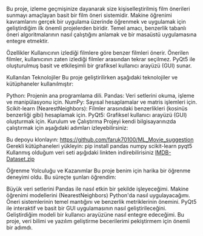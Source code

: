 Bu proje, izleme geçmişinize dayanarak size kişiselleştirilmiş film önerileri sunmayı amaçlayan basit bir film öneri sistemidir.
Makine öğrenimi kavramlarını gerçek bir uygulama üzerinde öğrenmek ve uygulamak için geliştirdiğim ilk önemli projelerden biridir. 
Temel amacı, benzerlik tabanlı öneri algoritmalarının nasıl çalıştığını anlamak ve bir masaüstü uygulamasına entegre etmektir.

Özellikler
Kullanıcının izlediği filmlere göre benzer filmleri önerir.
Önerilen filmler, kullanıcının zaten izlediği filmler arasından tekrar seçilmez.
PyQt5 ile oluşturulmuş basit ve etkileşimli bir grafiksel kullanıcı arayüzü (GUI) sunar.

Kullanılan Teknolojiler
Bu proje geliştirilirken aşağıdaki teknolojiler ve kütüphaneler kullanılmıştır:

Python: Projenin ana programlama dili.
Pandas: Veri setlerini okuma, işleme ve manipülasyonu için.
NumPy: Sayısal hesaplamalar ve matris işlemleri için.
Scikit-learn (NearestNeighbors): Filmler arasındaki benzerlikleri (kosinüs benzerliği gibi) hesaplamak için.
PyQt5: Grafiksel kullanıcı arayüzü (GUI) oluşturmak için.
Kurulum ve Çalıştırma
Projeyi kendi bilgisayarınızda çalıştırmak için aşağıdaki adımları izleyebilirsiniz:

Bu depoyu klonlayın: https://github.com/faruk70100/ML_Movie_suggestion
Gerekli kütüphaneleri yükleyin: pip install pandas numpy scikit-learn pyqt5
Kullanmış olduğum veri seti aşığıdaki linkten indirebilirisiniz
[IMDB-Dataset.zip](https://github.com/user-attachments/files/20640324/IMDB-Dataset.zip)

Öğrenme Yolculuğu ve Kazanımlar
Bu proje benim için harika bir öğrenme deneyimi oldu. Bu süreçte şunları öğrendim:

Büyük veri setlerini Pandas ile nasıl etkin bir şekilde işleyeceğimi.
Makine öğrenimi modellerini (NearestNeighbors) Python'da nasıl uygulayacağımı.
Öneri sistemlerinin temel mantığını ve benzerlik metriklerinin önemini.
PyQt5 ile interaktif ve basit bir GUI uygulamasının nasıl geliştirileceğini.
Geliştirdiğim modeli bir kullanıcı arayüzüne nasıl entegre edeceğimi.
Bu proje, veri bilimi ve yazılım geliştirme becerilerimi pekiştirmem için önemli bir adımdı.
